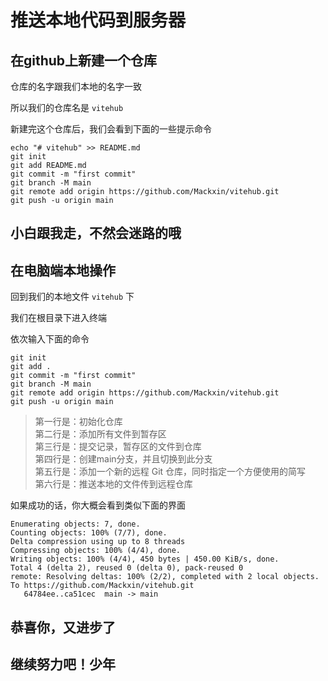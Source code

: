 # 推送本地代码到服务器

## 在github上新建一个仓库

仓库的名字跟我们本地的名字一致

所以我们的仓库名是 `vitehub` 

新建完这个仓库后，我们会看到下面的一些提示命令

```
echo "# vitehub" >> README.md
git init
git add README.md
git commit -m "first commit"
git branch -M main
git remote add origin https://github.com/Mackxin/vitehub.git
git push -u origin main
```

## 小白跟我走，不然会迷路的哦

## 在电脑端本地操作

回到我们的本地文件 `vitehub` 下

我们在根目录下进入终端

依次输入下面的命令

```
git init
git add .
git commit -m "first commit"
git branch -M main
git remote add origin https://github.com/Mackxin/vitehub.git
git push -u origin main
```

> 第一行是：初始化仓库    
> 第二行是：添加所有文件到暂存区   
> 第三行是：提交记录，暂存区的文件到仓库   
> 第四行是：创建main分支，并且切换到此分支   
> 第五行是：添加一个新的远程 Git 仓库，同时指定一个方便使用的简写   
> 第六行是：推送本地的文件传到远程仓库   

如果成功的话，你大概会看到类似下面的界面

```
Enumerating objects: 7, done.
Counting objects: 100% (7/7), done.
Delta compression using up to 8 threads
Compressing objects: 100% (4/4), done.
Writing objects: 100% (4/4), 450 bytes | 450.00 KiB/s, done.
Total 4 (delta 2), reused 0 (delta 0), pack-reused 0
remote: Resolving deltas: 100% (2/2), completed with 2 local objects.
To https://github.com/Mackxin/vitehub.git
   64784ee..ca51cec  main -> main
```

## 恭喜你，又进步了

## 继续努力吧！少年